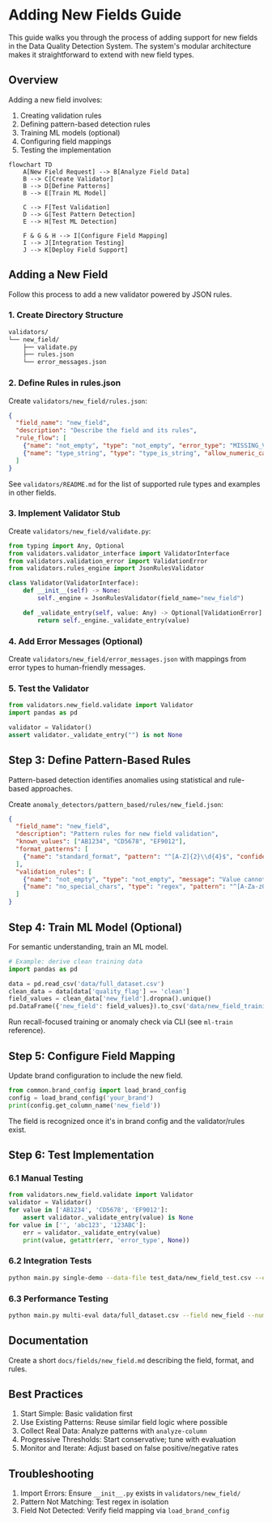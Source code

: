 # Adding New Fields Guide

This guide walks you through the process of adding support for new fields in the Data Quality Detection System. The system's modular architecture makes it straightforward to extend with new field types.

## Overview

Adding a new field involves:
1. Creating validation rules
2. Defining pattern-based detection rules
3. Training ML models (optional)
4. Configuring field mappings
5. Testing the implementation

```mermaid
flowchart TD
    A[New Field Request] --> B[Analyze Field Data]
    B --> C[Create Validator]
    B --> D[Define Patterns]
    B --> E[Train ML Model]
    
    C --> F[Test Validation]
    D --> G[Test Pattern Detection]
    E --> H[Test ML Detection]
    
    F & G & H --> I[Configure Field Mapping]
    I --> J[Integration Testing]
    J --> K[Deploy Field Support]
```

## Adding a New Field

Follow this process to add a new validator powered by JSON rules.

### 1. Create Directory Structure

```bash
validators/
└── new_field/
    ├── validate.py
    ├── rules.json
    └── error_messages.json
```

### 2. Define Rules in rules.json

Create `validators/new_field/rules.json`:

```json
{
  "field_name": "new_field",
  "description": "Describe the field and its rules",
  "rule_flow": [
    {"name": "not_empty", "type": "not_empty", "error_type": "MISSING_VALUE", "probability": 1.0},
    {"name": "type_string", "type": "type_is_string", "allow_numeric_cast": false, "error_type": "INVALID_TYPE", "probability": 1.0}
  ]
}
```

See `validators/README.md` for the list of supported rule types and examples in other fields.

### 3. Implement Validator Stub

Create `validators/new_field/validate.py`:

```python
from typing import Any, Optional
from validators.validator_interface import ValidatorInterface
from validators.validation_error import ValidationError
from validators.rules_engine import JsonRulesValidator

class Validator(ValidatorInterface):
    def __init__(self) -> None:
        self._engine = JsonRulesValidator(field_name="new_field")

    def _validate_entry(self, value: Any) -> Optional[ValidationError]:
        return self._engine._validate_entry(value)
```

### 4. Add Error Messages (Optional)

Create `validators/new_field/error_messages.json` with mappings from error types to human-friendly messages.

### 5. Test the Validator

```python
from validators.new_field.validate import Validator
import pandas as pd

validator = Validator()
assert validator._validate_entry("") is not None
```

## Step 3: Define Pattern-Based Rules

Pattern-based detection identifies anomalies using statistical and rule-based approaches.

Create `anomaly_detectors/pattern_based/rules/new_field.json`:

```json
{
  "field_name": "new_field",
  "description": "Pattern rules for new field validation",
  "known_values": ["AB1234", "CD5678", "EF9012"],
  "format_patterns": [
    {"name": "standard_format", "pattern": "^[A-Z]{2}\\d{4}$", "confidence": 0.8, "message": "Does not match standard format"}
  ],
  "validation_rules": [
    {"name": "not_empty", "type": "not_empty", "message": "Value cannot be empty"},
    {"name": "no_special_chars", "type": "regex", "pattern": "^[A-Za-z0-9]+$", "message": "Contains special characters"}
  ]
}
```

## Step 4: Train ML Model (Optional)

For semantic understanding, train an ML model.

```python
# Example: derive clean training data
import pandas as pd

data = pd.read_csv('data/full_dataset.csv')
clean_data = data[data['quality_flag'] == 'clean']
field_values = clean_data['new_field'].dropna().unique()
pd.DataFrame({'new_field': field_values}).to_csv('data/new_field_training.csv', index=False)
```

Run recall-focused training or anomaly check via CLI (see `ml-train` reference).

## Step 5: Configure Field Mapping

Update brand configuration to include the new field.

```python
from common.brand_config import load_brand_config
config = load_brand_config('your_brand')
print(config.get_column_name('new_field'))
```

The field is recognized once it's in brand config and the validator/rules exist.

## Step 6: Test Implementation

### 6.1 Manual Testing

```python
from validators.new_field.validate import Validator
validator = Validator()
for value in ['AB1234', 'CD5678', 'EF9012']:
    assert validator._validate_entry(value) is None
for value in ['', 'abc123', '123ABC']:
    err = validator._validate_entry(value)
    print(value, getattr(err, 'error_type', None))
```

### 6.2 Integration Tests

```bash
python main.py single-demo --data-file test_data/new_field_test.csv --enable-validation --enable-pattern --enable-ml --output-dir test_results/new_field
```

### 6.3 Performance Testing

```bash
python main.py multi-eval data/full_dataset.csv --field new_field --num-samples 100 --output-dir evaluation_results/new_field
```

## Documentation

Create a short `docs/fields/new_field.md` describing the field, format, and rules.

## Best Practices

1. Start Simple: Basic validation first
2. Use Existing Patterns: Reuse similar field logic where possible
3. Collect Real Data: Analyze patterns with `analyze-column`
4. Progressive Thresholds: Start conservative; tune with evaluation
5. Monitor and Iterate: Adjust based on false positive/negative rates

## Troubleshooting

1. Import Errors: Ensure `__init__.py` exists in `validators/new_field/`
2. Pattern Not Matching: Test regex in isolation
3. Field Not Detected: Verify field mapping via `load_brand_config`